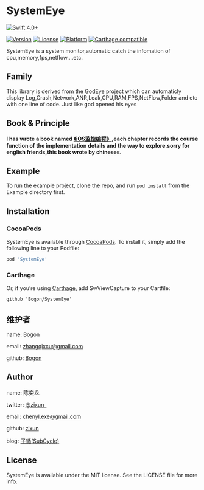 # SystemEye

[![Swift 4.0+](https://img.shields.io/badge/Swift-4.0%2B-orange.svg)](https://github.com/zixun/AssistiveButton)

[![Version](https://img.shields.io/cocoapods/v/SystemEye.svg?style=flat)](http://cocoapods.org/pods/SystemEye)
[![License](https://img.shields.io/cocoapods/l/SystemEye.svg?style=flat)](http://cocoapods.org/pods/SystemEye)
[![Platform](https://img.shields.io/cocoapods/p/SystemEye.svg?style=flat)](http://cocoapods.org/pods/SystemEye)
[![Carthage compatible](https://img.shields.io/badge/Carthage-Compatible-brightgreen.svg?style=flat)](https://github.com/Carthage/Carthage) 

SystemEye is a system monitor,automatic catch the infomation of cpu,memory,fps,netflow....etc.

## Family
This library is derived from the [GodEye](https://github.com/Bogon/GodEye) project which can automaticly display Log,Crash,Network,ANR,Leak,CPU,RAM,FPS,NetFlow,Folder and etc with one line of code. Just like god opened his eyes

## Book & Principle

**I has wrote a book named [《iOS监控编程》](https://www.qingdan.us/product/25),each chapter records the course function of the implementation details and the way to explore.sorry for english friends,this book wrote by chineses.**


## Example

To run the example project, clone the repo, and run `pod install` from the Example directory first.


## Installation

### CocoaPods
SystemEye is available through [CocoaPods](http://cocoapods.org). To install
it, simply add the following line to your Podfile:

```ruby
pod 'SystemEye'
```

### Carthage
Or, if you’re using [Carthage](https://github.com/Carthage/Carthage), add SwViewCapture to your Cartfile:

``` 
github 'Bogon/SystemEye'
```

## 维护者

name: Bogon

email: zhangqixcu@gmail.com

github: [Bogon](https://github.com/Bogon)

## Author

name: 陈奕龙

twitter: [@zixun_](https://twitter.com/zixun_)

email: chenyl.exe@gmail.com

github: [zixun](https://github.com/zixun)

blog: [子循(SubCycle)](http://zixun.github.io/)

## License

SystemEye is available under the MIT license. See the LICENSE file for more info.
